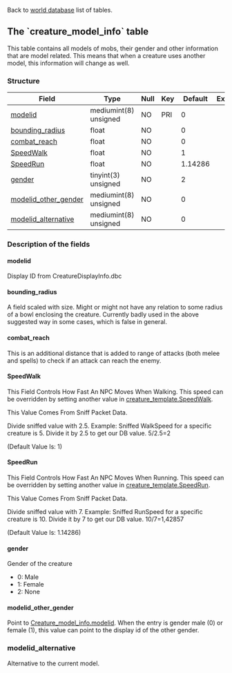 Back to [world database](mangosdb_struct) list of tables.

The \`creature\_model\_info\` table
-----------------------------------

This table contains all models of mobs, their gender and other information that are model related. This means that when a creature uses another model, this information will change as well.

### Structure

| **Field**                                                          | **Type**              | **Null** | **Key** | **Default** | **Extra** |
|--------------------------------------------------------------------|-----------------------|----------|---------|-------------|-----------|
| [modelid](Creature_model_info#modelid)                             | mediumint(8) unsigned | NO       | PRI     | 0           |           |
| [bounding\_radius](Creature_model_info#bounding_radius)            | float                 | NO       |         | 0           |           |
| [combat\_reach](Creature_model_info#combat_reach)                  | float                 | NO       |         | 0           |           |
| [SpeedWalk](Creature_model_info#SpeedWalk)                         | float                 | NO       |         | 1           |           |
| [SpeedRun](Creature_model_info#SpeedRun)                           | float                 | NO       |         | 1.14286     |           |
| [gender](Creature_model_info#gender)                               | tinyint(3) unsigned   | NO       |         | 2           |           |
| [modelid\_other\_gender](Creature_model_info#modelid_other_gender) | mediumint(8) unsigned | NO       |         | 0           |           |
| [modelid\_alternative](Creature_model_info#modelid_alternative)    | mediumint(8) unsigned | NO       |         | 0           |           |

### Description of the fields

#### modelid

Display ID from CreatureDisplayInfo.dbc

#### bounding\_radius

A field scaled with size.
Might or might not have any relation to some radius of a bowl enclosing the creature.
Currently badly used in the above suggested way in some cases, which is false in general.

#### combat\_reach

This is an additional distance that is added to range of attacks (both melee and spells) to check if an attack can reach the enemy.

#### SpeedWalk

This Field Controls How Fast An NPC Moves When Walking. This speed can be overridden by setting another value in [creature\_template.SpeedWalk](creature_template#SpeedWalk).

This Value Comes From Sniff Packet Data.

Divide sniffed value with 2.5.
Example: Sniffed WalkSpeed for a specific creature is 5. Divide it by 2.5 to get our DB value.
5/2.5=2

(Default Value Is: 1)

#### SpeedRun

This Field Controls How Fast An NPC Moves When Running. This speed can be overridden by setting another value in [creature\_template.SpeedRun](creature_template#SpeedRun).

This Value Comes From Sniff Packet Data.

Divide sniffed value with 7.
Example: Sniffed RunSpeed for a specific creature is 10. Divide it by 7 to get our DB value.
10/7=1,42857

(Default Value Is: 1.14286)

#### gender

Gender of the creature

-   0: Male
-   1: Female
-   2: None

#### modelid\_other\_gender

Point to [Creature\_model\_info.modelid](Creature_model_info#modelid). When the entry is gender male (0) or female (1), this value can point to the display id of the other gender.

### modelid\_alternative

Alternative to the current model.
